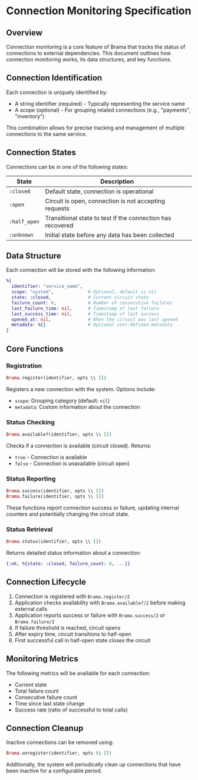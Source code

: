 # Connection Monitoring Specification

## Overview

Connection monitoring is a core feature of Brama that tracks the status of connections to external dependencies. This document outlines how connection monitoring works, its data structures, and key functions.

## Connection Identification

Each connection is uniquely identified by:
- A string identifier (required) - Typically representing the service name
- A scope (optional) - For grouping related connections (e.g., "payments", "inventory")

This combination allows for precise tracking and management of multiple connections to the same service.

## Connection States

Connections can be in one of the following states:

| State | Description |
|-------|-------------|
| `:closed` | Default state, connection is operational |
| `:open` | Circuit is open, connection is not accepting requests |
| `:half_open` | Transitional state to test if the connection has recovered |
| `:unknown` | Initial state before any data has been collected |

## Data Structure

Each connection will be stored with the following information:

```elixir
%{
  identifier: "service_name",
  scope: "system",             # Optional, default is nil
  state: :closed,              # Current circuit state
  failure_count: 0,            # Number of consecutive failures
  last_failure_time: nil,      # Timestamp of last failure
  last_success_time: nil,      # Timestamp of last success
  opened_at: nil,              # When the circuit was last opened
  metadata: %{}                # Optional user-defined metadata
}
```

## Core Functions

### Registration

```elixir
Brama.register(identifier, opts \\ [])
```

Registers a new connection with the system. Options include:
- `scope`: Grouping category (default: `nil`)
- `metadata`: Custom information about the connection

### Status Checking

```elixir
Brama.available?(identifier, opts \\ [])
```

Checks if a connection is available (circuit closed). Returns:
- `true` - Connection is available
- `false` - Connection is unavailable (circuit open)

### Status Reporting

```elixir
Brama.success(identifier, opts \\ [])
Brama.failure(identifier, opts \\ [])
```

These functions report connection success or failure, updating internal counters and potentially changing the circuit state.

### Status Retrieval

```elixir
Brama.status(identifier, opts \\ [])
```

Returns detailed status information about a connection:
```elixir
{:ok, %{state: :closed, failure_count: 0, ...}}
```

## Connection Lifecycle

1. Connection is registered with `Brama.register/2`
2. Application checks availability with `Brama.available?/2` before making external calls
3. Application reports success or failure with `Brama.success/2` or `Brama.failure/2`
4. If failure threshold is reached, circuit opens
5. After expiry time, circuit transitions to half-open
6. First successful call in half-open state closes the circuit

## Monitoring Metrics

The following metrics will be available for each connection:
- Current state
- Total failure count
- Consecutive failure count
- Time since last state change
- Success rate (ratio of successful to total calls)

## Connection Cleanup

Inactive connections can be removed using:
```elixir
Brama.unregister(identifier, opts \\ [])
```

Additionally, the system will periodically clean up connections that have been inactive for a configurable period. 